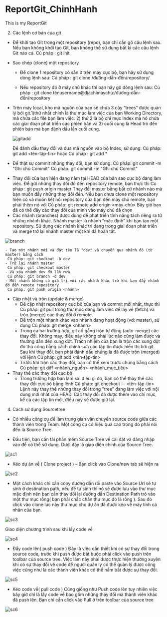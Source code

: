 ﻿# ReportGit_ChinhHanh
This is my ReportGit

2. Các lệnh cơ bản của git
 + Để khởi tạo Git trong một repository (repo), bạn chỉ cần gõ câu lệnh sau. Nếu bạn không khởi tạo Git, bạn không thể sử dụng bất kì các câu lệnh Git nào cả.
    Cú pháp : git init


 + Sao chép (clone) một repository
   - Để clone 1 repository có sẵn ở trên máy cục bộ, bạn hãy sử dụng dòng lệnh sau:
      Cú pháp : git clone /đường-dẫn-đến/repository/

   - Nếu repository đó ở máy chủ khác thì bạn hãy gõ dòng lệnh sau:
      Cú pháp : git clone tênusername@địachỉmáychủ:/đường-dẫn-đến/repository


  + Trên máy local, kho mã nguồn của bạn sẽ chứa 3 cây “trees” được quản lý bởi git.1)thứ nhất chính là thư mục làm việc của bạn Working Directory, mà chứa các file bạn làm việc. 2) thứ 2 là bộ chỉ mục Index mà nó chứa các giai đoạn phát triển các phiên bản và 3) cuối cùng là Head trỏ đến phiên bản mà bạn đánh dấu lần cuối cùng.
       
    ![gitadd](https://user-images.githubusercontent.com/35051952/34571463-35d5ff14-f1a1-11e7-97cf-3b45a2236460.PNG)

     Để đánh dấu thay đổi và đưa mã nguồn vào bộ Index, sử dụng:
       Cú pháp: git add <tên-tập-tin>
     hoặc
       Cú pháp : git add *

   - Để thật sự commit những thay đổi, bạn sử dụng:
     Cú pháp: git commit -m "Ghi chú Commit"
 Cú pháp: git commit -m "Ghi chú Commit"
  
  + Thay đổi của bạn hiện đang nằm tại HEAD của bản sao cục bộ đang làm việc. Để gửi những thay đổi đó đến repository remote, bạn thực thi
      Cú pháp : git push origin master
    Thay đổi master bằng bất cứ nhánh nào mà bạn muốn đầy những thay đổi đến.
    Nếu bạn chưa clone một repository hiện có và muốn kết nối repository của bạn đến máy chủ remote, bạn phải thêm nó với
     Cú pháp: git remote add origin <máy-chủ>
    Bây giờ bạn đã có thể đẩy các thay đổi của mình vào máy chủ đã chọn
  + Các nhánh (branches) được dùng để phát triển tính năng tách riêng ra từ những nhánh khác. Nhánh master là nhánh "mặc định" khi bạn tạo một repository. Sử dụng các nhánh khác tri đang trong giai đoạn phát triển và merge trở lại nhánh master một khi đã hoàn tất.
  
 ![branch](https://user-images.githubusercontent.com/35051952/34571447-2f5927c4-f1a1-11e7-8e75-95de0c336da7.PNG)

    - Tạo một nhánh mới và đặt tên là "dev" và chuyển qua nhánh đó (từ master) bằng cách 
     Cú pháp: git checkout -b dev
    - Trở lại nhánh master
     Cú pháp: git checkout master
    - Và xóa nhánh dev đó lần nửa
     Cú pháp: git branch -d dev
    - Một nhánh không có giá trị với các nhánh khác trừ khi bạn đẩy nhánh đó đến remote repository
     Cú pháp: git push origin <nhánh>
  + Cập nhật và trộn (update & merge)
    - Để cập nhật repository cục bộ của bạn và commit mới nhất, thực thi
       Cú pháp: git pull
      trong thự mục đang làm việc để lấy về (fetch) và trộn (merge) các thay đổi ở remote.
    - Để trộn một nhánh khác vào nhánh đang hoạt động (vd: master), sử dụng
       Cú pháp: git merge <nhánh>
    - Trong cả hai trường hợp, git cố gắng trộn tự động (auto-merge) các thay đổi. Không may, điều này không phải lúc nào cũng làm được và thường dẫn đến xung đột. Trách nhiệm của bạn là trộn các xung đột đó thủ công bằng cách chỉnh sửa các tập tin được hiển thị bởi git. Sau khi thay đổi, bạn phải đánh dấu chúng là đã được trộn (merged) với lệnh
       Cú pháp: git add <tên-tập-tin>
    - Trước khi trộn các thay đổi, bạn có thể xem trước chúng bằng cách
       Cú pháp: git diff <nhánh_nguồn> <nhánh_mục_tiêu>
  + Thay thế các thay đổi cục bộ 
    - Trong trường hợp bạn làm sai điều gì đó, bạn có thể thay thế các thay đổi cục bộ bằng lệnh 
       Cú pháp: git checkout -- <tên-tập-tin>
      Lệnh này thay thế những thay đổi trong "tree" đang làm việc với nội dung mới nhất của HEAD. Các thay đổi đã được thêm vào chỉ mục, kể cả các tập tin mới, điều này sẽ được giữ lại.
4. Cách sử dụng Sourcetree
 + Có nhiều công cụ để làm trung gian vận chuyển source code giữa các thành viên trong Team. Một công cụ có hiệu quả cao trong đó phải nói đến là Source Tree.
  - Đầu tiên, bạn cần tải phần mềm Source Tree về cài đặt và đăng nhập vào để có thể sử dụng. Dưới đây là giao diện chính của Source Tree.

   ![sc1](https://user-images.githubusercontent.com/35051952/34571489-45ce0ac4-f1a1-11e7-9173-66357fd27280.PNG)

 + Kéo dự án về ( Clone project )
  – Bạn click vào Clone/new tab sẽ hiện ra
 
  ![sc2](https://user-images.githubusercontent.com/35051952/34571473-3b447264-f1a1-11e7-9ff3-c952e3129420.PNG)

  - Một cách khác chỉ cần copy đường dẫn rồi paste vào Source Url sẽ tự sinh ở destination path, nếu để tự sinh thì nó sẽ được lưu vào thư mục mặc định nên bạn cần thay đổi lại đường dẫn Destination Path trỏ vào một thư mục rỗng( bạn phải chắc chắn thư mục đó là rỗng ). Sau đó click vào clone lúc này thư mục cho dự án đã được kéo về máy tính cá nhân của bạn.
    
   ![sc3](https://user-images.githubusercontent.com/35051952/34571492-47df1a6a-f1a1-11e7-855a-a30a4c794a47.PNG)

   Giao diện chương trình sau khi lấy code về

   ![sc4](https://user-images.githubusercontent.com/35051952/34571502-4a3b6430-f1a1-11e7-89f4-a9f85e64e798.PNG)

 + Đẩy code lên( push code )
    Đây là việc cần thiết khi có sự thay đổi trong source code, trước khi push được bắt buộc phải click vào push trên toolbar của source tree. Việc làm này phải được thực hiện thường xuyên khi có sự thay đổi về code để người quản lý có thể quản lý được công việc cũng như là các thành viên khác có thể nắm bắt được sự thay đổi.
  
 ![sc5](https://user-images.githubusercontent.com/35051952/34571512-4f2de72e-f1a1-11e7-995f-5e8637a01307.PNG)

 + Kéo code về( pull code )
    Cũng giống như Push code lên tuy nhiên việc bây giờ chỉ là lấy code về bao gồm những thay đổi mà thành viên khác đã push lên. Bạn chỉ cần click vào Pull ở trên toolbar của source tree
  
 ![sc6](https://user-images.githubusercontent.com/35051952/34571530-593e3156-f1a1-11e7-8065-3d48c8c3a980.PNG)

